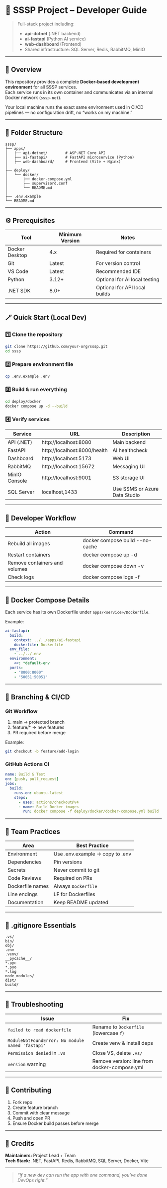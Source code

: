 
# 🧱 SSSP Project – Developer Guide

> Full-stack project including:
> - **api-dotnet** (.NET backend)
> - **ai-fastapi** (Python AI service)
> - **web-dashboard** (Frontend)
> - Shared infrastructure: SQL Server, Redis, RabbitMQ, MinIO

---

## 🚀 Overview

This repository provides a complete **Docker-based development environment** for all SSSP services.  
Each service runs in its own container and communicates via an internal Docker network (`sssp-net`).

Your local machine runs the exact same environment used in CI/CD pipelines — no configuration drift, no “works on my machine.”

---

## 🧩 Folder Structure

```
sssp/
├── apps/
│   ├── api-dotnet/        # ASP.NET Core API
│   ├── ai-fastapi/        # FastAPI microservice (Python)
│   ├── web-dashboard/     # Frontend (Vite + Nginx)
│
├── deploy/
│   └── docker/
│       ├── docker-compose.yml
│       ├── supervisord.conf
│       └── README.md
│
├── .env.example
└── README.md
```

---

## ⚙️ Prerequisites

| Tool | Minimum Version | Notes |
|------|------------------|-------|
| Docker Desktop | 4.x | Required for containers |
| Git | Latest | For version control |
| VS Code | Latest | Recommended IDE |
| Python | 3.12+ | Optional for AI local testing |
| .NET SDK | 8.0+ | Optional for API local builds |

---

## 🪄 Quick Start (Local Dev)

### 1️⃣ Clone the repository
```bash
git clone https://github.com/your-org/sssp.git
cd sssp
```

### 2️⃣ Prepare environment file
```bash
cp .env.example .env
```

### 3️⃣ Build & run everything
```bash
cd deploy/docker
docker compose up -d --build
```

### 4️⃣ Verify services
| Service | URL | Description |
|----------|-----|-------------|
| API (.NET) | http://localhost:8080 | Main backend |
| FastAPI | http://localhost:8000/health | AI healthcheck |
| Dashboard | http://localhost:5173 | Web UI |
| RabbitMQ | http://localhost:15672 | Messaging UI |
| MinIO Console | http://localhost:9001 | S3 storage UI |
| SQL Server | localhost,1433 | Use SSMS or Azure Data Studio |

---

## 🧰 Developer Workflow

| Action | Command |
|--------|----------|
| Rebuild all images | docker compose build --no-cache |
| Restart containers | docker compose up -d |
| Remove containers and volumes | docker compose down -v |
| Check logs | docker compose logs -f |

---

## 🧩 Docker Compose Details

Each service has its own Dockerfile under `apps/<service>/Dockerfile`.

Example:
```yaml
ai-fastapi:
  build:
    context: ../../apps/ai-fastapi
    dockerfile: Dockerfile
  env_file:
    - ../../.env
  environment:
    <<: *default-env
  ports:
    - "8000:8000"
    - "50051:50051"
```

---

## 🧱 Branching & CI/CD

### Git Workflow
1. main → protected branch
2. feature/* → new features
3. PR required before merge

Example:
```bash
git checkout -b feature/add-login
```

### GitHub Actions CI
```yaml
name: Build & Test
on: [push, pull_request]
jobs:
  build:
    runs-on: ubuntu-latest
    steps:
      - uses: actions/checkout@v4
      - name: Build Docker images
        run: docker compose -f deploy/docker/docker-compose.yml build
```

---

## 🧠 Team Practices

| Area | Best Practice |
|------|----------------|
| Environment | Use .env.example → copy to .env |
| Dependencies | Pin versions |
| Secrets | Never commit to git |
| Code Reviews | Required on PRs |
| Dockerfile names | Always `Dockerfile` |
| Line endings | LF for Dockerfiles |
| Documentation | Keep README updated |

---

## 🧹 .gitignore Essentials

```
.vs/
bin/
obj/
.env
.venv/
__pycache__/
*.pyc
*.pyo
*.log
node_modules/
dist/
build/
```

---

## 🧠 Troubleshooting

| Issue | Fix |
|--------|------|
| `failed to read dockerfile` | Rename to `Dockerfile` (lowercase `f`) |
| `ModuleNotFoundError: No module named 'fastapi'` | Create venv & install deps |
| `Permission denied` in `.vs` | Close VS, delete `.vs/` |
| `version` warning | Remove version: line from docker-compose.yml |

---

## 💬 Contributing

1. Fork repo  
2. Create feature branch  
3. Commit with clear message  
4. Push and open PR  
5. Ensure Docker build passes before merge

---

## 🧭 Credits

**Maintainers:** Project Lead + Team  
**Tech Stack:** .NET, FastAPI, Redis, RabbitMQ, SQL Server, Docker, Vite

---

> _“If a new dev can run the app with one command, you’ve done DevOps right.”_

